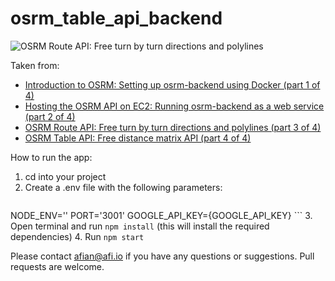 # osrm_table_api_backend

![OSRM Route API: Free turn by turn directions and polylines](https://blog.afi.io/content/images/size/w1600/2023/11/osrm--2-.png "OSRM Route API: Free turn by turn directions and polylines")

Taken from: 
- [Introduction to OSRM: Setting up osrm-backend using Docker (part 1 of 4)](https://www.afi.io/blog/introduction-to-osrm-setting-up-osrm-backend-using-docker/)
- [Hosting the OSRM API on EC2: Running osrm-backend as a web service (part 2 of 4)](https://www.afi.io/blog/hosting-the-osrm-api-on-amazon-ec2-running-osrm-backend-as-a-web-service)
- [OSRM Route API: Free turn by turn directions and polylines (part 3 of 4)](https://afi.io/blog/osrm-route-api-free-directions-api-with-turn-by-turn-directions-and-polylines)
- [OSRM Table API: Free distance matrix API (part 4 of 4)](https://afi.io/blog/osrm-table-api-free-and-open-source-distance-matrix-api/)

 How to run the app:
 1. cd into your project
 2. Create a .env file with the following parameters: 
    ```
   NODE_ENV=''
   PORT='3001'
   GOOGLE_API_KEY={GOOGLE_API_KEY}
    ```
 3. Open terminal and run `npm install` (this will install the required dependencies)
 4. Run `npm start`

Please contact afian@afi.io if you have any questions or suggestions. Pull requests are welcome.
